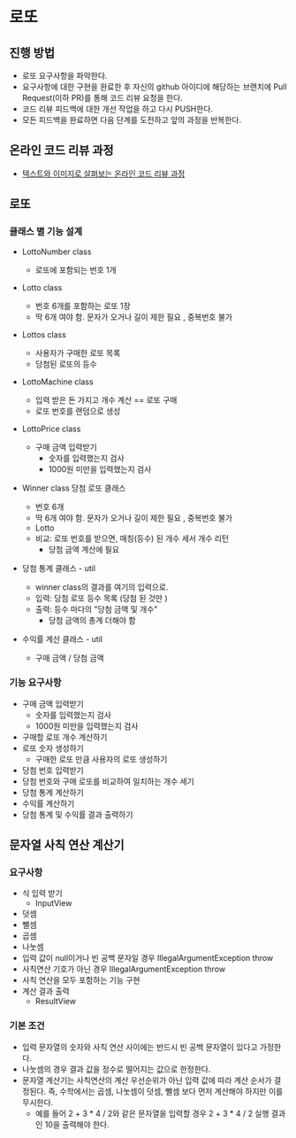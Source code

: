# 로또
## 진행 방법
* 로또 요구사항을 파악한다.
* 요구사항에 대한 구현을 완료한 후 자신의 github 아이디에 해당하는 브랜치에 Pull Request(이하 PR)를 통해 코드 리뷰 요청을 한다.
* 코드 리뷰 피드백에 대한 개선 작업을 하고 다시 PUSH한다.
* 모든 피드백을 완료하면 다음 단계를 도전하고 앞의 과정을 반복한다.

## 온라인 코드 리뷰 과정
* [텍스트와 이미지로 살펴보는 온라인 코드 리뷰 과정](https://github.com/next-step/nextstep-docs/tree/master/codereview)

## 로또 

### 클래스 별 기능 설계

* LottoNumber class
  * 로또에 포함되는 번호 1개

* Lotto class 
  * 번호 6개를 포함하는 로또 1장 
  * 딱 6개 여야 함. 문자가 오거나 길이 제한 필요 , 중복번호 불가

* Lottos class 
  * 사용자가 구매한 로또 목록
  * 당첨된 로또의 등수 

* LottoMachine class
  * 입력 받은 돈 가지고 개수 계산 == 로또 구매
  * 로또 번호를 랜덤으로 생성

* LottoPrice class
  * 구매 금액 입력받기
    * 숫자를 입력했는지 검사
    * 1000원 미만을 입력했는지 검사

* Winner class 당첨 로또 클래스 
  * 번호 6개 
  * 딱 6개 여야 함. 문자가 오거나 길이 제한 필요 , 중복번호 불가
  * Lotto
  * 비교: 로또 번호를 받으면, 매칭(등수) 된 개수 세서 개수 리턴 
    * 당첨 금액 계산에 필요 

* 당첨 통계 클래스 - util 
  * winner class의 결과를 여기의 입력으로. 
  * 입력: 당첨 로또 등수 목록 (당첨 된 것만 )
  * 출력: 등수 마다의 "당첨 금액 및 개수" 
    *  당첨 금액의 총계 더해야 함 

* 수익률 계산 클래스 - util 
  * 구매 금액 / 당첨 금액

### 기능 요구사항
* 구매 금액 입력받기 
  * 숫자를 입력했는지 검사 
  * 1000원 미만을 입력했는지 검사 
* 구매할 로또 개수 계산하기 
* 로또 숫자 생성하기 
  * 구매한 로또 만큼 사용자의 로또 생성하기 
* 당첨 번호 입력받기
* 당첨 번호와 구매 로또를 비교하여 일치하는 개수 세기 
* 당첨 통계 계산하기 
* 수익률 계산하기 
* 당첨 통계 및 수익률 결과 출력하기 

## 문자열 사칙 연산 계산기 
### 요구사항 
* 식 입력 받기 
  * InputView
* 덧셈
* 뺄셈 
* 곱셈 
* 나눗셈 
* 입력 값이 null이거나 빈 공백 문자일 경우 IllegalArgumentException throw 
* 사칙연산 기호가 아닌 경우 IllegalArgumentException throw 
* 사칙 연산을 모두 포함하는 기능 구현
* 계산 결과 출력 
  * ResultView 

### 기본 조건
* 입력 문자열의 숫자와 사칙 연산 사이에는 반드시 빈 공백 문자열이 있다고 가정한다. 
* 나눗셈의 경우 결과 값을 정수로 떨어지는 값으로 한정한다. 
* 문자열 계산기는 사칙연산의 계산 우선순위가 아닌 입력 값에 따라 계산 순서가 결정된다. 즉, 수학에서는 곱셈, 나눗셈이 덧셈, 뺄셈 보다 먼저 계산해야 하지만 이를 무시한다. 
  * 예를 들어 2 + 3 * 4 / 2와 같은 문자열을 입력할 경우 2 + 3 * 4 / 2 실행 결과인 10을 출력해야 한다.
